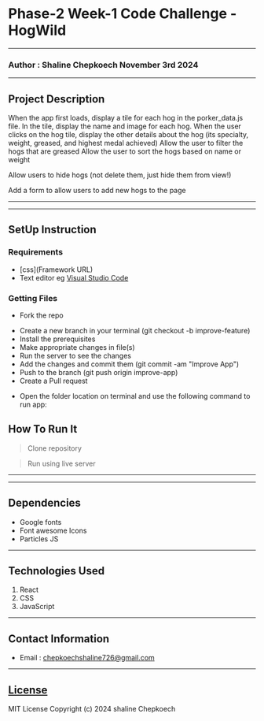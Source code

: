 # Phase-2 Week-1 Code Challenge - HogWild
*****
### Author : Shaline Chepkoech November 3rd 2024
****
## Project Description
When the app first loads, display a tile for each hog in the porker_data.js file. In the tile, display the name and image for each hog.
When the user clicks on the hog tile, display the other details about the hog (its specialty, weight, greased, and highest medal achieved)
Allow the user to filter the hogs that are greased
Allow the user to sort the hogs based on name or weight

 Allow users to hide hogs (not delete them, just hide them from view!)

 Add a form to allow users to add new hogs to the page
******

********
## SetUp Instruction
### Requirements
* [css](Framework URL)
* Text editor eg [Visual Studio Code](https://code.visualstudio.com/download)


### Getting Files
* Fork the repo
- Create a new branch in your terminal (git checkout -b improve-feature)
- Install the prerequisites
- Make appropriate changes in file(s)
- Run the server to see the changes
- Add the changes and commit them (git commit -am "Improve App")
- Push to the branch (git push origin improve-app)
- Create a Pull request
* Open the folder location on terminal and use the following command to run app:

## How To Run It
>  Clone repository

> Run using live server
*****
*****
## Dependencies
- Google fonts
- Font awesome Icons
- Particles JS
*****
## Technologies Used
1. React
2. CSS
3. JavaScript
*****
## Contact Information
* Email : chepkoechshaline726@gmail.com
*****
## [License](LICENSE)
MIT License
Copyright (c) 2024 shaline Chepkoech
